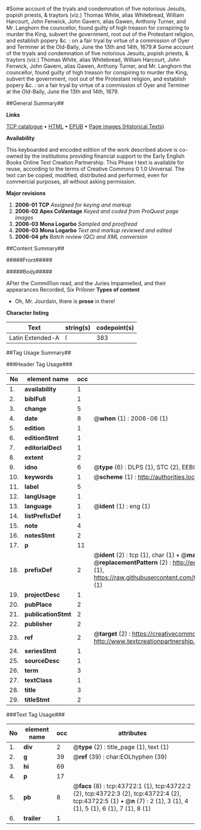 #Some account of the tryals and condemnation of five notorious Jesuits, popish priests, & traytors (viz.) Thomas White, alias Whitebread, William Harcourt, John Fenwick, John Gavern, alias Gawen, Anthony Turner, and Mr. Langhorn the councellor, found guilty of high treason for conspiring to murder the King, subvert the government, root out of the Protestant religion, and establish popery &c. : on a fair tryal by virtue of a commission of Oyer and Terminer at the Old-Baily, June the 13th and 14th, 1679.#
Some account of the tryals and condemnation of five notorious Jesuits, popish priests, & traytors (viz.) Thomas White, alias Whitebread, William Harcourt, John Fenwick, John Gavern, alias Gawen, Anthony Turner, and Mr. Langhorn the councellor, found guilty of high treason for conspiring to murder the King, subvert the government, root out of the Protestant religion, and establish popery &c. : on a fair tryal by virtue of a commission of Oyer and Terminer at the Old-Baily, June the 13th and 14th, 1679.

##General Summary##

**Links**

[TCP catalogue](http://www.ota.ox.ac.uk/tcp/)  • 
[HTML](http://tei.it.ox.ac.uk/tcp/Texts-HTML/free/A60/A60757.html)  • 
[EPUB](http://tei.it.ox.ac.uk/tcp/Texts-EPUB/free/A60/A60757.epub) • 
[Page images (Historical Texts)](https://data.historicaltexts.jisc.ac.uk/view?pubId=eebo-09589695e&pageId=eebo-09589695e-43722-1)

**Availability**

This keyboarded and encoded edition of the
	       work described above is co-owned by the institutions
	       providing financial support to the Early English Books
	       Online Text Creation Partnership. This Phase I text is
	       available for reuse, according to the terms of Creative
	       Commons 0 1.0 Universal. The text can be copied,
	       modified, distributed and performed, even for
	       commercial purposes, all without asking permission.

**Major revisions**

1. __2006-01__ __TCP__ *Assigned for keying and markup*
1. __2006-02__ __Apex CoVantage__ *Keyed and coded from ProQuest page images*
1. __2006-03__ __Mona Logarbo__ *Sampled and proofread*
1. __2006-03__ __Mona Logarbo__ *Text and markup reviewed and edited*
1. __2006-04__ __pfs__ *Batch review (QC) and XML conversion*

##Content Summary##

#####Front#####

#####Body#####

AFter the Commiſſion read, and the Juries Impannelled, and their appearances Recorded, Six Priſoner
**Types of content**

  * Oh, Mr. Jourdain, there is **prose** in there!

**Character listing**


|Text|string(s)|codepoint(s)|
|---|---|---|
|Latin Extended-A|ſ|383|

##Tag Usage Summary##

###Header Tag Usage###

|No|element name|occ|attributes|
|---|---|---|---|
|1.|__availability__|1||
|2.|__biblFull__|1||
|3.|__change__|5||
|4.|__date__|8| @__when__ (1) : 2006-06 (1)|
|5.|__edition__|1||
|6.|__editionStmt__|1||
|7.|__editorialDecl__|1||
|8.|__extent__|2||
|9.|__idno__|6| @__type__ (6) : DLPS (1), STC (2), EEBO-CITATION (1), OCLC (1), VID (1)|
|10.|__keywords__|1| @__scheme__ (1) : http://authorities.loc.gov/ (1)|
|11.|__label__|5||
|12.|__langUsage__|1||
|13.|__language__|1| @__ident__ (1) : eng (1)|
|14.|__listPrefixDef__|1||
|15.|__note__|4||
|16.|__notesStmt__|2||
|17.|__p__|11||
|18.|__prefixDef__|2| @__ident__ (2) : tcp (1), char (1)  •  @__matchPattern__ (2) : ([0-9\-]+):([0-9IVX]+) (1), (.+) (1)  •  @__replacementPattern__ (2) : http://eebo.chadwyck.com/downloadtiff?vid=$1&page=$2 (1), https://raw.githubusercontent.com/textcreationpartnership/Texts/master/tcpchars.xml#$1 (1)|
|19.|__projectDesc__|1||
|20.|__pubPlace__|2||
|21.|__publicationStmt__|2||
|22.|__publisher__|2||
|23.|__ref__|2| @__target__ (2) : https://creativecommons.org/publicdomain/zero/1.0/ (1), http://www.textcreationpartnership.org/docs/. (1)|
|24.|__seriesStmt__|1||
|25.|__sourceDesc__|1||
|26.|__term__|3||
|27.|__textClass__|1||
|28.|__title__|3||
|29.|__titleStmt__|2||


###Text Tag Usage###

|No|element name|occ|attributes|
|---|---|---|---|
|1.|__div__|2| @__type__ (2) : title_page (1), text (1)|
|2.|__g__|39| @__ref__ (39) : char:EOLhyphen (39)|
|3.|__hi__|69||
|4.|__p__|17||
|5.|__pb__|8| @__facs__ (8) : tcp:43722:1 (1), tcp:43722:2 (2), tcp:43722:3 (2), tcp:43722:4 (2), tcp:43722:5 (1)  •  @__n__ (7) : 2 (1), 3 (1), 4 (1), 5 (1), 6 (1), 7 (1), 8 (1)|
|6.|__trailer__|1||
